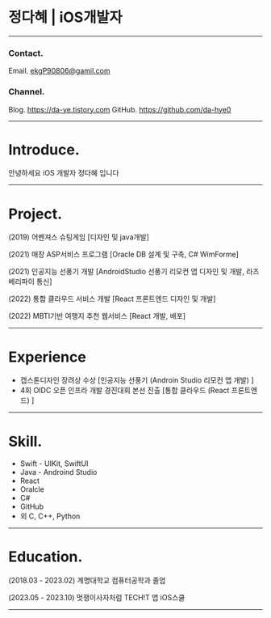 # 정다혜 | iOS개발자

---



### Contact.

Email. ekgP90806@gamil.com


### Channel.

Blog. https://da-ye.tistory.com
GitHub. https://github.com/da-hye0

---

# Introduce.


안녕하세요 iOS 개발자 정다혜 입니다

---

# Project.

(2019) 어벤져스 슈팅게임 [디자인 및 java개발]

(2021) 매장 ASP서비스 프로그램 [Oracle DB 설계 및 구축, C# WimForme]

(2021) 인공지능 선풍기 개발 [AndroidStudio 선풍기 리모컨 앱 디자인 및 개발, 라즈베리파이 통신]

(2022) 통합 클라우드 서비스 개발 [React 프론트엔드 디자인 및 개발] 

(2022) MBTI기반 여행지 추천 웹서비스 [React 개발, 배포]

---

# Experience

- 캡스톤디자인 장려상 수상 [인공지능 선풍기 (Androin Studio 리모컨 앱 개발) ]
- 4회 OIDC 오픈 인프라 개발 경진대회 본선 진출 [통합 클라우드 (React 프론트엔드) ]

---

# Skill.

- Swift - UIKit, SwiftUI
- Java - Androind Studio
- React
- Oralcle
- C#
- GitHub
- 외 C, C++, Python

---

# Education.

(2018.03 - 2023.02) 계명대학교 컴퓨터공학과 졸업

(2023.05 - 2023.10) 멋쟁이사자처럼 TECH!T 앱 iOS스쿨


---